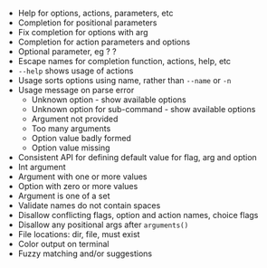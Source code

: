 - Help for options, actions, parameters, etc
- Completion for positional parameters
- Fix completion for options with arg
- Completion for action parameters and options
- Optional parameter, eg <choice>? <choice>? 
- Escape names for completion function, actions, help, etc
- `--help` shows usage of actions 
- Usage sorts options using name, rather than `--name` or `-n`
- Usage message on parse error
  - Unknown option - show available options
  - Unknown option for sub-command - show available options
  - Argument not provided
  - Too many arguments
  - Option value badly formed
  - Option value missing
- Consistent API for defining default value for flag, arg and option 
- Int argument
- Argument with one or more values
- Option with zero or more values
- Argument is one of a set
- Validate names do not contain spaces
- Disallow conflicting flags, option and action names, choice flags
- Disallow any positional args after `arguments()`
- File locations: dir, file, must exist
- Color output on terminal
- Fuzzy matching and/or suggestions
